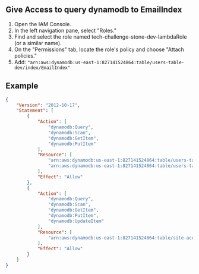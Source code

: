 ## Give Access to query dynamodb to EmailIndex

1. Open the IAM Console.
2. In the left navigation pane, select "Roles."
3. Find and select the role named tech-challenge-stone-dev-lambdaRole (or a similar name).
4. On the "Permissions" tab, locate the role's policy and choose "Attach policies."
5. Add: `"arn:aws:dynamodb:us-east-1:827141524864:table/users-table-dev/index/EmailIndex"`


## Example
```json
{
	"Version": "2012-10-17",
	"Statement": [
		{
			"Action": [
				"dynamodb:Query",
				"dynamodb:Scan",
				"dynamodb:GetItem",
				"dynamodb:PutItem"
			],
			"Resource": [
				"arn:aws:dynamodb:us-east-1:827141524864:table/users-table-dev",
				"arn:aws:dynamodb:us-east-1:827141524864:table/users-table-dev/index/EmailIndex"
			],
			"Effect": "Allow"
		},
		{
			"Action": [
				"dynamodb:Query",
				"dynamodb:Scan",
				"dynamodb:GetItem",
				"dynamodb:PutItem",
				"dynamodb:UpdateItem"
			],
			"Resource": [
				"arn:aws:dynamodb:us-east-1:827141524864:table/site-access-table-dev"
			],
			"Effect": "Allow"
		}
	]
}

```
